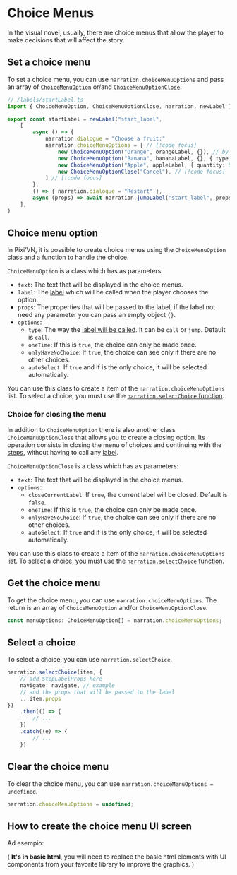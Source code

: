 # Choice Menus

In the visual novel, usually, there are choice menus that allow the player to make decisions that will affect the story.

## Set a choice menu

To set a choice menu, you can use `narration.choiceMenuOptions` and pass an array of [`ChoiceMenuOption`](#choice-menu-option) or/and [`ChoiceMenuOptionClose`](#choice-for-closing-the-menu).

```ts
// /labels/startLabel.ts
import { ChoiceMenuOption, ChoiceMenuOptionClose, narration, newLabel } from "@drincs/pixi-vn"

export const startLabel = newLabel("start_label",
    [
        async () => {
            narration.dialogue = "Choose a fruit:"
            narration.choiceMenuOptions = [ // [!code focus]
                new ChoiceMenuOption("Orange", orangeLabel, {}), // by default, the label will be called by call // [!code focus]
                new ChoiceMenuOption("Banana", bananaLabel, {}, { type: "jump" }), // [!code focus]
                new ChoiceMenuOption("Apple", appleLabel, { quantity: 5 }, { type: "call" }), // [!code focus]
                new ChoiceMenuOptionClose("Cancel"), // [!code focus]
            ] // [!code focus]
        },
        () => { narration.dialogue = "Restart" },
        async (props) => await narration.jumpLabel("start_label", props)
    ],
)
```

<sandbox
template="wv63yr"
entry="/src/labels/startLabel.ts"
/>

## Choice menu option

In Pixi’VN, it is possible to create choice menus using the `ChoiceMenuOption` class and a function to handle the choice.

`ChoiceMenuOption` is a class which has as parameters:

- `text`: The text that will be displayed in the choice menus.
- `label`: The [label](/start/labels#label) which will be called when the player chooses the option.
- `props`: The properties that will be passed to the label, if the label not need any parameter you can pass an empty object `{}`.
- `options`:
  - `type`: The way the [label will be called](/start/labels-flow.md#run-a-label). It can be `call` or `jump`. Default is `call`.
  - `oneTime`: If this is `true`, the choice can only be made once.
  - `onlyHaveNoChoice`: If `true`, the choice can see only if there are no other choices.
  - `autoSelect`: If `true` and if is the only choice, it will be selected automatically.

You can use this class to create a item of the `narration.choiceMenuOptions` list. To select a choice, you must use the [`narration.selectChoice` function](#select-a-choice).

### Choice for closing the menu

In addition to `ChoiceMenuOption` there is also another class `ChoiceMenuOptionClose` that allows you to create a closing option. Its operation consists in closing the menu of choices and continuing with the [steps](/start/labels.md), without having to call any [label](/start/labels.md#label).

`ChoiceMenuOptionClose` is a class which has as parameters:

- `text`: The text that will be displayed in the choice menus.
- `options`:
  - `closeCurrentLabel`: If `true`, the current label will be closed. Default is `false`.
  - `oneTime`: If this is `true`, the choice can only be made once.
  - `onlyHaveNoChoice`: If `true`, the choice can see only if there are no other choices.
  - `autoSelect`: If `true` and if is the only choice, it will be selected automatically.

You can use this class to create a item of the `narration.choiceMenuOptions` list. To select a choice, you must use the [`narration.selectChoice` function](#select-a-choice).

## Get the choice menu

To get the choice menu, you can use `narration.choiceMenuOptions`. The return is an array of `ChoiceMenuOption` and/or `ChoiceMenuOptionClose`.

```typescript
const menuOptions: ChoiceMenuOption[] = narration.choiceMenuOptions;
```

## Select a choice

To select a choice, you can use `narration.selectChoice`.

```typescript
narration.selectChoice(item, {
    // add StepLabelProps here
    navigate: navigate, // example
    // and the props that will be passed to the label
    ...item.props
})
    .then(() => {
        // ...
    })
    .catch((e) => {
        // ...
    })
```

## Clear the choice menu

To clear the choice menu, you can use `narration.choiceMenuOptions = undefined`.

```typescript
narration.choiceMenuOptions = undefined;
```

## How to create the choice menu UI screen

Ad esempio:

( **It's in basic html**, you will need to replace the basic html elements with UI components from your favorite library to improve the graphics. )

<sandbox
template="k8r2xf"
entry="/src/screens/ChoiceMenu.tsx"
/>
